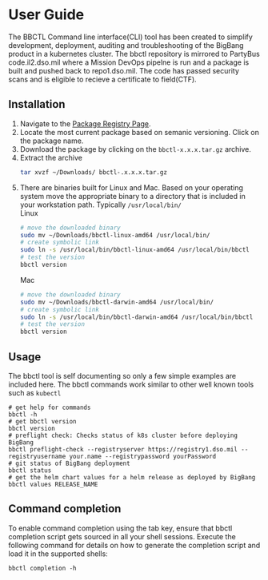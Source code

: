 # User Guide
The BBCTL Command line interface(CLI) tool has been created to simplify development, deployment, auditing and troubleshooting of the BigBang product in a kubernetes cluster. The bbctl repository is mirrored to PartyBus code.il2.dso.mil where a Mission DevOps pipelne is run and a package is built and pushed back to repo1.dso.mil. The code has passed security scans and is eligible to recieve a certificate to field(CTF).

## Installation
1. Navigate to the [Package Registry Page](https://repo1.dso.mil/platform-one/big-bang/apps/product-tools/bbctl/-/packages). 
1. Locate the most current package based on semanic versioning. Click on the package name. 
1. Download the package by clicking on the ```bbctl-x.x.x.tar.gz``` archive.
1. Extract the archive
    ```bash
    tar xvzf ~/Downloads/ bbctl-.x.x.x.tar.gz
    ```
1. There are binaries built for Linux and Mac. Based on your operating system move the appropriate binary to a directory that is included in your workstation path. Typically ```/usr/local/bin/```  
    Linux
    ```bash
    # move the downloaded binary
    sudo mv ~/Downloads/bbctl-linux-amd64 /usr/local/bin/
    # create symbolic link
    sudo ln -s /usr/local/bin/bbctl-linux-amd64 /usr/local/bin/bbctl
    # test the version
    bbctl version
    ```
    Mac
    ```bash
    # move the downloaded binary
    sudo mv ~/Downloads/bbctl-darwin-amd64 /usr/local/bin/
    # create symbolic link
    sudo ln -s /usr/local/bin/bbctl-darwin-amd64 /usr/local/bin/bbctl
    # test the version
    bbctl version
    ```

## Usage
The bbctl tool is self documenting so only a few simple examples are included here. The bbctl commands work similar to other well known tools such as ```kubectl```
```
# get help for commands
bbctl -h
# get bbctl version
bbctl version
# preflight check: Checks status of k8s cluster before deploying BigBang
bbctl preflight-check --registryserver https://registry1.dso.mil --registryusername your.name --registrypassword yourPassword
# git status of BigBang deployment
bbctl status
# get the helm chart values for a helm release as deployed by BigBang
bbctl values RELEASE_NAME
```

## Command completion
To enable command completion using the tab key, ensure that bbctl completion script gets sourced in all your shell sessions. Execute the following command for details on how to generate the completion script and load it in the supported shells:
```
bbctl completion -h
```
